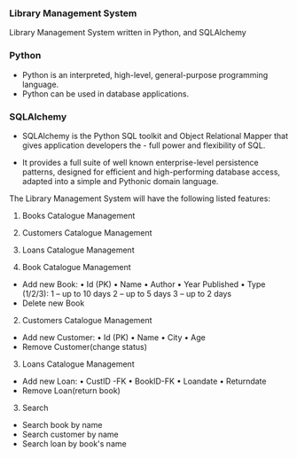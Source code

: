 ### Library Management System

Library Management System written in Python, and SQLAlchemy

### Python
- Python is an interpreted, high-level, general-purpose programming language.
- Python can be used in database applications.

### SQLAlchemy
- SQLAlchemy is the Python SQL toolkit and Object Relational Mapper that gives application developers the -   full power and flexibility of SQL.

- It provides a full suite of well known enterprise-level persistence patterns, designed for efficient and high-performing database access, adapted into a simple and Pythonic domain language.


The Library Management System will have the following listed features:

1. Books Catalogue Management
2. Customers Catalogue Management
3. Loans Catalogue Management

1. Book Catalogue Management
- Add new Book: 
•	Id (PK)
•	Name
•	Author 
•	Year Published 
•	Type (1/2/3):
    1 – up to 10 days
    2 – up to 5 days
    3 – up to 2 days
- Delete new Book

2. Customers Catalogue Management
- Add new Customer:
•	Id (PK)
•	Name
•	City
•	Age
- Remove Customer(change status)

3. Loans Catalogue Management
- Add new Loan:
•	CustID -FK
•	BookID-FK
•	Loandate
•	Returndate
- Remove Loan(return book)

3. Search
- Search book by name
- Search customer by name
- Search loan by book's name
	 



